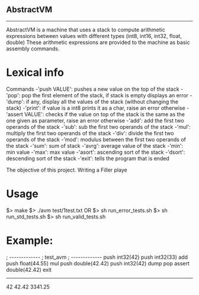 ## AbstractVM
----------

AbstractVM is a machine that uses a stack to compute arithmetic expressions between values with different types (int8, int16, int32, float, double)
These arithmetic expressions are provided to the machine as basic assembly commands.

# Lexical info
Commands
-'push VALUE': pushes a new value on the top of the stack
-'pop': pop the first element of the stack, if stack is empty displays an error
-'dump': if any, display all the values of the stack (without changing the stack)
-'print': if value is a int8 prints it as a char, raise an error otherwise
-'assert VALUE': checks if the value on top of the stack is the same as the one given as parameter, raise an error otherwise
-'add': add the first two operands of the stack
-'sub': sub the first two operands of the stack
-'mul': multiply the first two operands of the stack
-'div': divide the first two operands of the stack
-'mod': modulus between the first two operands of the stack
-'sum': sum of stack
-'avrg': average value of the stack
-'min': min value
-'max': max value
-'asort': ascending sort of the stack
-'dsort': descending sort of the stack
-'exit': tells the program that is ended

The objective of this project. Writing a Filler playe

# Usage
$> make
$> ./avm test/1test.txt
OR
$> sh run_error_tests.sh
$> sh run_std_tests.sh
$> sh run_valid_tests.sh

# Example:

; -------------
; test_avm
; -------------
push int32(42)
push int32(33)
add
push float(44.55)
mul
push double(42.42)
push int32(42)
dump
pop
assert double(42.42)
exit
___________________
42
42.42
3341.25
